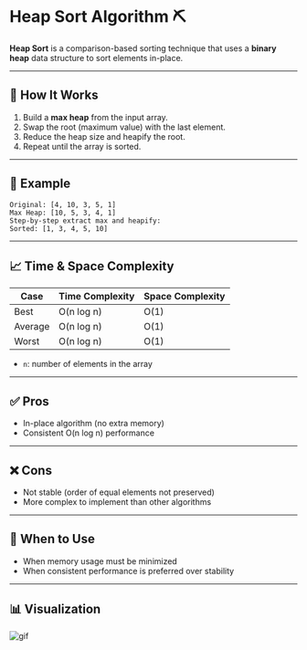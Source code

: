 # Heap Sort Algorithm ⛏️

**Heap Sort** is a comparison-based sorting technique that uses a **binary heap** data structure to sort elements in-place.

---

## 🧠 How It Works

1. Build a **max heap** from the input array.
2. Swap the root (maximum value) with the last element.
3. Reduce the heap size and heapify the root.
4. Repeat until the array is sorted.

---

## 🔢 Example

```
Original: [4, 10, 3, 5, 1]
Max Heap: [10, 5, 3, 4, 1]
Step-by-step extract max and heapify:
Sorted: [1, 3, 4, 5, 10]
```
---

## 📈 Time & Space Complexity

| Case       | Time Complexity | Space Complexity |
|------------|------------------|------------------|
| Best       | O(n log n)       | O(1)             |
| Average    | O(n log n)       | O(1)             |
| Worst      | O(n log n)       | O(1)             |

- `n`: number of elements in the array

---

## ✅ Pros

- In-place algorithm (no extra memory)
- Consistent O(n log n) performance

---

## ❌ Cons

- Not stable (order of equal elements not preserved)
- More complex to implement than other algorithms

---

## 📌 When to Use

- When memory usage must be minimized
- When consistent performance is preferred over stability

---

## 📊 Visualization

![gif](https://upload.wikimedia.org/wikipedia/commons/f/fe/Heap_sort_example.gif)
